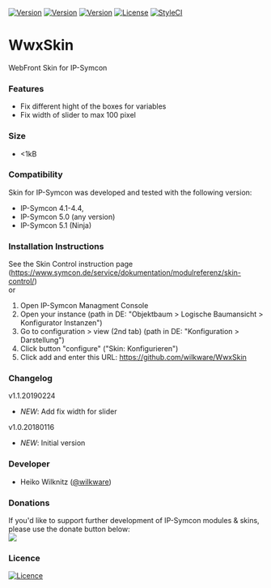 [![Version](https://img.shields.io/badge/Symcon-Webfront--Skin-red.svg)](https://www.symcon.de/service/dokumentation/entwicklerbereich/sdk-tools/sdk-skins/)
[![Version](https://img.shields.io/badge/Symcon%20Version-4.1--5.1-blue.svg)](https://www.symcon.de/produkt/)
[![Version](https://img.shields.io/badge/Modul%20Version-1.1.20190224-orange.svg)](https://github.com/Wilkware/WwxSkin)
[![License](https://img.shields.io/badge/License-CC%20BY--NC--SA%204.0-green.svg)](https://creativecommons.org/licenses/by-nc-sa/4.0/)
[![StyleCI](https://github.styleci.io/repos/117355336/shield?branch=master)](https://github.styleci.io/repos/117355336)

# WwxSkin
 WebFront Skin for IP-Symcon

### Features
* Fix different hight of the boxes for variables
* Fix width of slider to max 100 pixel

### Size
* <1kB

### Compatibility
Skin for IP-Symcon was developed and tested with the following version:
- IP-Symcon 4.1-4.4,
- IP-Symcon 5.0 (any version)
- IP-Symcon 5.1 (Ninja)

### Installation Instructions
See the Skin Control instruction page (https://www.symcon.de/service/dokumentation/modulreferenz/skin-control/)<br />
or <br /> 
1. Open IP-Symcon Managment Console
2. Open your instance (path in DE: "Objektbaum > Logische Baumansicht > Konfigurator Instanzen")
3. Go to configuration > view (2nd tab) (path in DE: "Konfiguration > Darstellung")
4. Click button "configure" ("Skin: Konfigurieren")
5. Click add and enter this URL: https://github.com/wilkware/WwxSkin

### Changelog

v1.1.20190224
* _NEW_: Add fix width for slider

v1.0.20180116
* _NEW_: Initial version

### Developer
* Heiko Wilknitz ([@wilkware](https://github.com/wilkware))

### Donations
If you'd like to support further development of IP-Symcon modules & skins, please use the donate button below:<br />
<a href="https://www.paypal.com/cgi-bin/webscr?cmd=_s-xclick&hosted_button_id=8816166" target="_blank"><img src="https://www.paypalobjects.com/de_DE/DE/i/btn/btn_donate_LG.gif" border="0" /></a>

### Licence
[![Licence](https://licensebuttons.net/i/l/by-nc-sa/transparent/00/00/00/88x31-e.png)](https://creativecommons.org/licenses/by-nc-sa/4.0/)